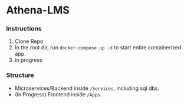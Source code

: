 # Athena-LMS


### Instructions
1. Clone Repo
2. In the root dir, run `docker-compose up -d` to start entire containerized app.
3. in progress

### Structure
- Microservices/Backend inside `/Services`, including sql dbs.
- (In Progress) Frontend inside `/Apps`.
